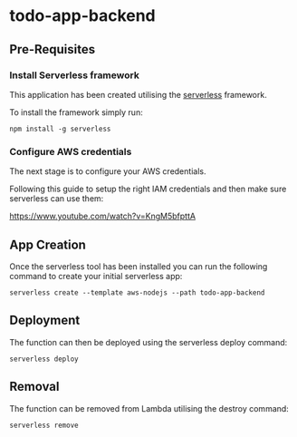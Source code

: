 # todo-app-backend

## Pre-Requisites

### Install Serverless framework

This application has been created utilising the [serverless](https://serverless.com) framework.

To install the framework simply run:

```
npm install -g serverless
```

### Configure AWS credentials

The next stage is to configure your AWS credentials.

Following this guide to setup the right IAM credentials and then make sure serverless can use them:

https://www.youtube.com/watch?v=KngM5bfpttA

## App Creation

Once the serverless tool has been installed you can run the following command to create your initial serverless app:

```
serverless create --template aws-nodejs --path todo-app-backend
```

## Deployment

The function can then be deployed using the serverless deploy command:

```
serverless deploy
```

## Removal

The function can be removed from Lambda utilising the destroy command:

```
serverless remove
```


